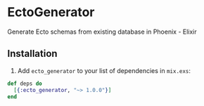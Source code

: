 # EctoGenerator
Generate Ecto schemas from existing database in Phoenix - Elixir

## Installation
1. Add `ecto_generator` to your list of dependencies in `mix.exs`:

```elixir
def deps do
  [{:ecto_generator, "~> 1.0.0"}]
end
```
